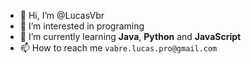 - 👋 Hi, I’m @LucasVbr
- 👀 I’m interested in programing
- 🌱 I’m currently learning **Java**, **Python** and **JavaScript**
- 📫 How to reach me `vabre.lucas.pro@gmail.com`
<!-- - 💞️ I’m looking to collaborate on ... -->
<!---
LucasVbr/LucasVbr is a ✨ special ✨ repository because its `README.md` (this file) appears on your GitHub profile.
You can click the Preview link to take a look at your changes.
--->
